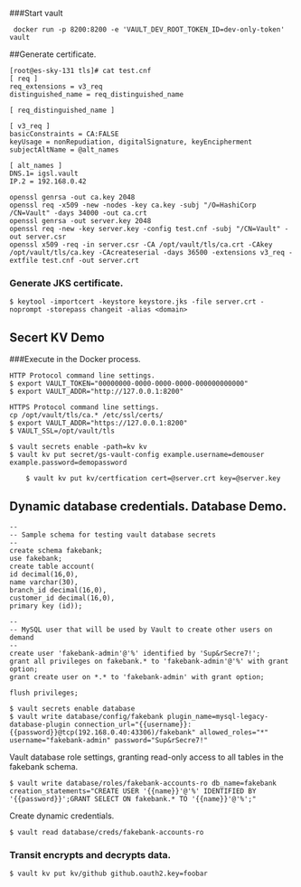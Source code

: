 
###Start vault
```angular2html
 docker run -p 8200:8200 -e 'VAULT_DEV_ROOT_TOKEN_ID=dev-only-token' vault
```
##Generate certificate.
```angular2html
[root@es-sky-131 tls]# cat test.cnf
[ req ]
req_extensions = v3_req
distinguished_name = req_distinguished_name

[ req_distinguished_name ]

[ v3_req ]
basicConstraints = CA:FALSE
keyUsage = nonRepudiation, digitalSignature, keyEncipherment
subjectAltName = @alt_names

[ alt_names ]
DNS.1= igsl.vault
IP.2 = 192.168.0.42

openssl genrsa -out ca.key 2048
openssl req -x509 -new -nodes -key ca.key -subj "/O=HashiCorp /CN=Vault" -days 34000 -out ca.crt
openssl genrsa -out server.key 2048
openssl req -new -key server.key -config test.cnf -subj "/CN=Vault" -out server.csr
openssl x509 -req -in server.csr -CA /opt/vault/tls/ca.crt -CAkey /opt/vault/tls/ca.key -CAcreateserial -days 36500 -extensions v3_req -extfile test.cnf -out server.crt
```
### Generate JKS certificate.
```angular2html
$ keytool -importcert -keystore keystore.jks -file server.crt -noprompt -storepass changeit -alias <domain>
```
## Secert KV Demo
###Execute in the Docker process.
```angular2html
HTTP Protocol command line settings.
$ export VAULT_TOKEN="00000000-0000-0000-0000-000000000000"
$ export VAULT_ADDR="http://127.0.0.1:8200"

HTTPS Protocol command line settings.
cp /opt/vault/tls/ca.* /etc/ssl/certs/
$ export VAULT_ADDR="https://127.0.0.1:8200"
$ VAULT_SSL=/opt/vault/tls

$ vault secrets enable -path=kv kv
$ vault kv put secret/gs-vault-config example.username=demouser example.password=demopassword

    $ vault kv put kv/certfication cert=@server.crt key=@server.key
```

## Dynamic database credentials. Database Demo.

```angular2html
--
-- Sample schema for testing vault database secrets
--
create schema fakebank;
use fakebank;
create table account(
id decimal(16,0),
name varchar(30),
branch_id decimal(16,0),
customer_id decimal(16,0),
primary key (id));

--
-- MySQL user that will be used by Vault to create other users on demand
--
create user 'fakebank-admin'@'%' identified by 'Sup&rSecre7!';
grant all privileges on fakebank.* to 'fakebank-admin'@'%' with grant option;
grant create user on *.* to 'fakebank-admin' with grant option;

flush privileges;

$ vault secrets enable database
$ vault write database/config/fakebank plugin_name=mysql-legacy-database-plugin connection_url="{{username}}:{{password}}@tcp(192.168.0.40:43306)/fakebank" allowed_roles="*" username="fakebank-admin" password="Sup&rSecre7!"
```
Vault database role settings, granting read-only access to all tables in the fakebank schema.
```
$ vault write database/roles/fakebank-accounts-ro db_name=fakebank creation_statements="CREATE USER '{{name}}'@'%' IDENTIFIED BY '{{password}}';GRANT SELECT ON fakebank.* TO '{{name}}'@'%';"
```
Create dynamic credentials.
```angular2html
$ vault read database/creds/fakebank-accounts-ro
```
### Transit encrypts and decrypts data.
```angular2html
$ vault kv put kv/github github.oauth2.key=foobar
```

